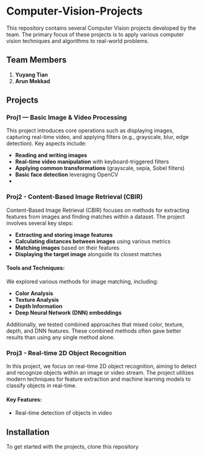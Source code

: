 # Computer-Vision-Projects

This repository contains several Computer Vision projects developed by the team. The primary focus of these projects is to apply various computer vision techniques and algorithms to real-world problems.

## Team Members
1. **Yuyang Tian**
2. **Arun Mekkad**

## Projects

### Proj1 — Basic Image & Video Processing
This project introduces core operations such as displaying images, capturing real-time video, and applying filters (e.g., grayscale, blur, edge detection). Key aspects include:

- **Reading and writing images**
- **Real-time video manipulation** with keyboard-triggered filters
- **Applying common transformations** (grayscale, sepia, Sobel filters)
- **Basic face detection** leveraging OpenCV
- 
### Proj2 - Content-Based Image Retrieval (CBIR)
Content-Based Image Retrieval (CBIR) focuses on methods for extracting features from images and finding matches within a dataset. The project involves several key steps:

- **Extracting and storing image features**
- **Calculating distances between images** using various metrics
- **Matching images** based on their features
- **Displaying the target image** alongside its closest matches

#### Tools and Techniques:
We explored various methods for image matching, including:
- **Color Analysis**
- **Texture Analysis**
- **Depth Information**
- **Deep Neural Network (DNN) embeddings**

Additionally, we tested combined approaches that mixed color, texture, depth, and DNN features. These combined methods often gave better results than using any single method alone.

### Proj3 - Real-time 2D Object Recognition
In this project, we focus on real-time 2D object recognition, aiming to detect and recognize objects within an image or video stream. The project utilizes modern techniques for feature extraction and machine learning models to classify objects in real-time.

#### Key Features:
- Real-time detection of objects in video


## Installation
To get started with the projects, clone this repository
